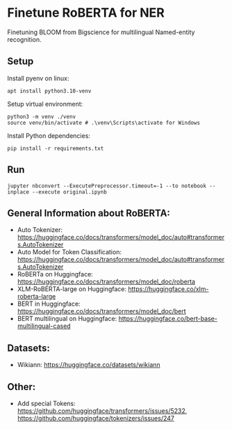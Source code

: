 # Finetune RoBERTA for NER

Finetuning BLOOM from Bigscience for multilingual Named-entity recognition.

## Setup

Install pyenv on linux:

```
apt install python3.10-venv
```

Setup virtual environment:

```
python3 -m venv ./venv
source venv/bin/activate # .\venv\Scripts\activate for Windows
```

Install Python dependencies:

```
pip install -r requirements.txt
```

## Run

```
jupyter nbconvert --ExecutePreprocessor.timeout=-1 --to notebook --inplace --execute original.ipynb
```

## General Information about RoBERTA:

- Auto Tokenizer: https://huggingface.co/docs/transformers/model_doc/auto#transformers.AutoTokenizer
- Auto Model for Token Classification: https://huggingface.co/docs/transformers/model_doc/auto#transformers.AutoTokenizer
- RoBERTa on Huggingface: https://huggingface.co/docs/transformers/model_doc/roberta
- XLM-RoBERTA-large on Huggingface: https://huggingface.co/xlm-roberta-large
- BERT in Huggingface: https://huggingface.co/docs/transformers/model_doc/bert
- BERT multilingual on Huggingface: https://huggingface.co/bert-base-multilingual-cased

## Datasets:

- Wikiann: https://huggingface.co/datasets/wikiann

## Other:

- Add special Tokens: https://github.com/huggingface/transformers/issues/5232, https://github.com/huggingface/tokenizers/issues/247
